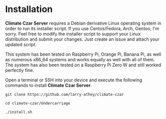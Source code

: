 # Installation

**Climate Czar Server** requires a Debian derivative Linux operating system in order to run its installer script. If you use Centos/Fedora, Arch, Gentoo, I'm sorry. Feel free to modify the installer script to support your Linux distribution and submit your changes. Just create an issue and attach your updated script.

This system has been tested on Raspberry Pi, Orange Pi, Banana Pi, as well as numerous x86_64 systems and works equally as well with all of them. The system has also been tested on a Raspberry Pi Zero W and still worked perfectly fine.

Open a terminal or SSH into your device and execute the following commands to install **Climate Czar Server**.

`git clone https://github.com/larry-athey/climate-czar`

`cd climate-czar/Undercarriage`

`./install.sh`
